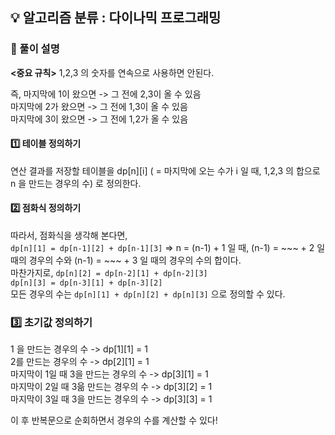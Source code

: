 ## 💡 알고리즘 분류 : 다이나믹 프로그래밍 

### 🔑 풀이 설명 

**<중요 규칙>**
1,2,3 의 숫자를 연속으로 사용하면 안된다. 

즉, 마지막에 1이 왔으면 -> 그 전에 2,3이 올 수 있음<br/> 
마지막에 2가 왔으면 -> 그 전에 1,3이 올 수 있음<br/> 
마지막에 3이 왔으면 -> 그 전에 1,2가 올 수 있음 

#### 1️⃣ 테이블 정의하기 
연산 결과를 저장할 테이블을 dp[n][i] ( = 마지막에 오는 수가 i 일 때, 1,2,3 의 합으로 n 을 만드는 경우의 수) 로 정의한다. 

#### 2️⃣ 점화식 정의하기 
따라서, 점화식을 생각해 본다면, 
<br/> `dp[n][1] = dp[n-1][2] + dp[n-1][3]` => n = (n-1) + 1 일 때, (n-1) = ~~~ + 2 일 때의 경우의 수와 (n-1) = ~~~ + 3 일 때의 경우의 수의 합이다. 
<br/> 마찬가지로, `dp[n][2] = dp[n-2][1] + dp[n-2][3]`
<br/> `dp[n][3] = dp[n-3][1] + dp[n-3][2]`
<br/> 모든 경우의 수는 `dp[n][1] + dp[n][2] + dp[n][3]` 으로 정의할 수 있다. 

### 3️⃣ 초기값 정의하기 
1 을 만드는 경우의 수 -> dp[1][1] = 1
<br/> 2를 만드는 경우의 수 -> dp[2][1] = 1
<br/> 마지막이 1일 때 3을 만드는 경우의 수 -> dp[3][1] = 1
<br/> 마지막이 2일 때 3읆 만드는 경우의 수 -> dp[3][2] = 1
<br/> 마지막이 3일 때 3을 만드는 경우의 수 -> dp[3][3] = 1

이 후 반복문으로 순회하면서 경우의 수를 계산할 수 있다! 
